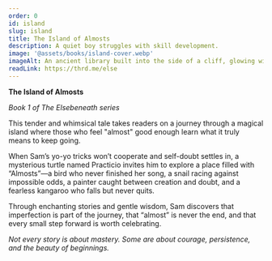 ```yaml
---
order: 0
id: island
slug: island
title: The Island of Almosts
description: A quiet boy struggles with skill development.
image: '@assets/books/island-cover.webp'
imageAlt: An ancient library built into the side of a cliff, glowing with soft lantern light.
readLink: https://thrd.me/else
---
```


**The Island of Almosts**  

_Book 1 of The Elsebeneath series_

This tender and whimsical tale takes readers on a journey through a magical island where those who feel "almost" good enough learn what it truly means to keep going.

When Sam’s yo-yo tricks won’t cooperate and self-doubt settles in, a mysterious turtle named Practicio invites him to explore a place filled with “Almosts”—a bird who never finished her song, a snail racing against impossible odds, a painter caught between creation and doubt, and a fearless kangaroo who falls but never quits.

Through enchanting stories and gentle wisdom, Sam discovers that imperfection is part of the journey, that “almost” is never the end, and that every small step forward is worth celebrating.

_Not every story is about mastery. Some are about courage, persistence, and the beauty of beginnings._
